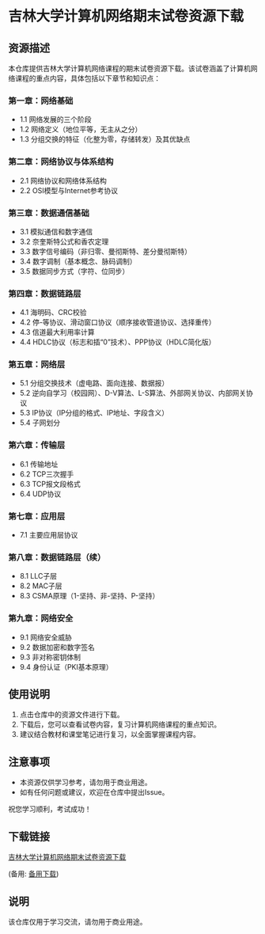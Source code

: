 # 吉林大学计算机网络期末试卷资源下载

## 资源描述

本仓库提供吉林大学计算机网络课程的期末试卷资源下载。该试卷涵盖了计算机网络课程的重点内容，具体包括以下章节和知识点：

### 第一章：网络基础
- 1.1 网络发展的三个阶段
- 1.2 网络定义（地位平等，无主从之分）
- 1.3 分组交换的特征（化整为零，存储转发）及其优缺点

### 第二章：网络协议与体系结构
- 2.1 网络协议和网络体系结构
- 2.2 OSI模型与Internet参考协议

### 第三章：数据通信基础
- 3.1 模拟通信和数字通信
- 3.2 奈奎斯特公式和香农定理
- 3.3 数字信号编码（非归零、曼彻斯特、差分曼彻斯特）
- 3.4 数字调制（基本概念、脉码调制）
- 3.5 数据同步方式（字符、位同步）

### 第四章：数据链路层
- 4.1 海明码、CRC校验
- 4.2 停-等协议、滑动窗口协议（顺序接收管道协议、选择重传）
- 4.3 信道最大利用率计算
- 4.4 HDLC协议（标志和插“0”技术）、PPP协议（HDLC简化版）

### 第五章：网络层
- 5.1 分组交换技术（虚电路、面向连接、数据报）
- 5.2 逆向自学习（校园网）、D-V算法、L-S算法、外部网关协议、内部网关协议
- 5.3 IP协议（IP分组的格式、IP地址、字段含义）
- 5.4 子网划分

### 第六章：传输层
- 6.1 传输地址
- 6.2 TCP三次握手
- 6.3 TCP报文段格式
- 6.4 UDP协议

### 第七章：应用层
- 7.1 主要应用层协议

### 第八章：数据链路层（续）
- 8.1 LLC子层
- 8.2 MAC子层
- 8.3 CSMA原理（1-坚持、非-坚持、P-坚持）

### 第九章：网络安全
- 9.1 网络安全威胁
- 9.2 数据加密和数字签名
- 9.3 非对称密钥体制
- 9.4 身份认证（PKI基本原理）

## 使用说明

1. 点击仓库中的资源文件进行下载。
2. 下载后，您可以查看试卷内容，复习计算机网络课程的重点知识。
3. 建议结合教材和课堂笔记进行复习，以全面掌握课程内容。

## 注意事项

- 本资源仅供学习参考，请勿用于商业用途。
- 如有任何问题或建议，欢迎在仓库中提出Issue。

祝您学习顺利，考试成功！

## 下载链接
[吉林大学计算机网络期末试卷资源下载](https://pan.quark.cn/s/10adb5fec6da) 

(备用: [备用下载](https://pan.baidu.com/s/1aQZhlPYNLvJCGuSMqTILiQ?pwd=1234))

## 说明

该仓库仅用于学习交流，请勿用于商业用途。
